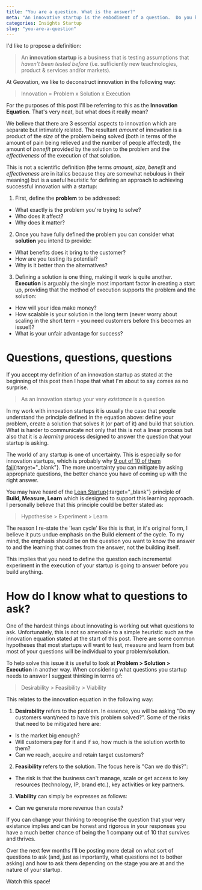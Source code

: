 ```yaml
---
title: "You are a question. What is the answer?"
meta: "An innovative startup is the embodiment of a question.  Do you know what question your startup is asking?"
categories: Insights Startup
slug: "you-are-a-question"
---
```


I'd like to propose a definition:

> An **innovation startup** is a business that is testing assumptions that *haven't been tested before* (i.e. sufficiently new teachnologies, product & services and/or markets).

At Geovation, we like to deconstruct innovation in the following way:

> Innovation = Problem x Solution x Execution

For the purposes of this post I'll be referring to this as the **Innovation Equation**. That's very neat, but what does it really mean?

We believe that there are 3 essential aspects to innovation which are separate but intimately related. The resultant *amount* of innovation is a product of the *size* of the problem being solved (both in terms of the amount of pain being relieved and the number of people affected), the amount of *benefit* provided by the solution to the problem and the *effectiveness* of the execution of that solution.

This is not a scientific definition (the terms *amount*, *size*, *benefit* and *effectiveness* are in italics because they are somewhat nebulous in their meaning) but is a useful heuristic for defining an approach to achieving successful innovation with a startup:

 1. First, define the **problem** to be addressed:
  - What exactly is the problem you're trying to solve?
  - Who does it affect?
  - Why does it matter?
 2. Once you have fully defined the problem you can consider what **solution** you intend to provide:
  - What benefits does it bring to the customer?
  - How are you testing its potential?
  - Why is it better than the alternatives?
 3. Defining a solution is one thing, making it work is quite another. **Execution** is arguably the single most important factor in creating a start up, providing that the method of execution supports the problem and the solution:
  - How will your idea make money?
  - How scalable is your solution in the long term (never worry about scaling in the short term - you need customers before this becomes an issue!)?
  - What is your unfair advantage for success?

# Questions, questions, questions

If you accept my definition of an innovation startup as stated at the beginning of this post then I hope that what I'm about to say comes as no surprise.

 > As an innovation startup your very *existance* is a question
 
In my work with innovation startups it is usually the case that people understand the principle defined in the equation above: define your problem, create a solution that solves it (or part of it) and build that solution.  What is harder to communicate not only that this is not a linear process but also that it is a *learning* process designed to answer the question that your startup is asking. 

The world of any startup is one of uncertainty.  This is especially so for innovation startups, which is probably why [9 out of 10 of them fail][innovation-startup-stats]{:target="_blank"}. The more uncertainty you can mitigate by asking appropriate questions, the better chance you have of coming up with the right answer.

You may have heard of the [Lean Startup][lean-startup]{:target="_blank"} principle of **Build, Measure, Learn** which is designed to support this learning approach. I personally believe that this principle could be better stated as:

 > Hypothesise > Experiment > Learn
 
The reason I re-state the 'lean cycle' like this is that, in it's original form, I believe it puts undue emphasis on the Build element of the cycle.  To my mind, the emphasis should be on the question you want to know the answer to and the learning that comes from the answer, not the building itself.

This implies that you need to define the question each incremental experiment in the execution of your startup is going to answer before you build anything.

# How do I know what to questions to ask?

One of the hardest things about innovating is working out what questions to ask. Unfortunately, this is not so amenable to a simple heuristic such as the innovation equation stated at the start of this post. There are some common hypotheses that most startups will want to test, measure and learn from but most of your questions will be individual to your problem/solution.

To help solve this issue it is useful to look at **Problem > Solution > Execution** in another way.  When considering what questions you startup needs to answer I suggest thinking in terms of:

 > Desirability > Feasibility > Viability
 
 This relates to the innovation equation in the following way:
 
  1. **Desirability** refers to the problem.  In essence, you will be asking "Do my customers want/need to have this problem solved?".  Some of the risks that need to be mitigated here are:
   - Is the market big enough?
   - Will customers pay for it and if so, how much is the solution worth to them?
   - Can we reach, acquire and retain target customers?
  2. **Feasibility** refers to the solution.  The focus here is "Can we do this?":
   - The risk is that the business can't manage, scale or get access to key resources (technology, IP, brand etc.), key activities or key partners.
  3. **Viability** can simply be expresses as follows:
   - Can we generate more revenue than costs?

If you can change your thinking to recognise the question that your very existance implies and can be honest and rigorous in your responses you have a much better chance of being the 1 company out of 10 that survives and thrives.

Over the next few months I'll be posting more detail on what sort of questions to ask (and, just as importantly, what questions not to bother asking) and how to ask them depending on the stage you are at and the nature of your startup.

Watch this space!


 [innovation-startup-stats]: https://startupgenome.com/
 [lean-startup]: http://theleanstartup.com/

